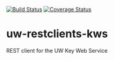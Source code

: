 [![Build Status](https://api.travis-ci.org/uw-it-aca/uw-restclients-kws.svg?branch=master)](https://travis-ci.org/uw-it-aca/uw-restclients-kws)
[![Coverage Status](https://coveralls.io/repos/uw-it-aca/uw-restclients-kws/badge.png?branch=master)](https://coveralls.io/r/uw-it-aca/uw-restclients-kws?branch=master)

# uw-restclients-kws
REST client for the UW Key Web Service
